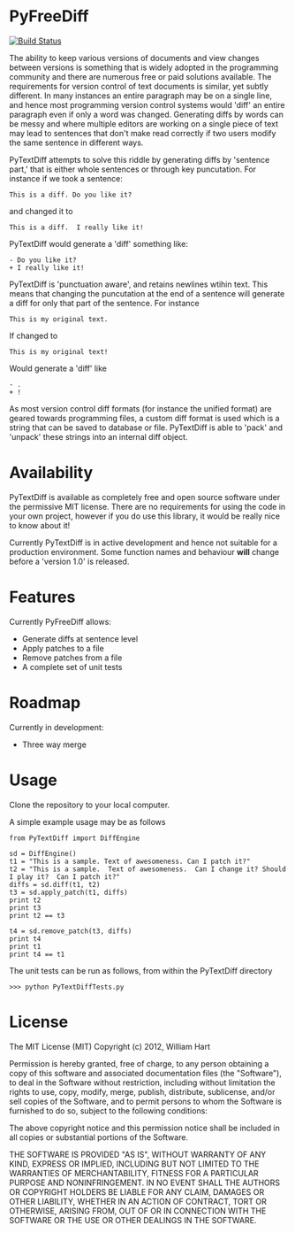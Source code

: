 PyFreeDiff
==========

[![Build Status](http://176.58.119.7:8080/job/PyTextDiff/badge/icon)](http://176.58.119.7:8080/job/PyTextDiff/)

The ability to keep various versions of documents and view changes between versions is something that is widely adopted in the programming community and there are numerous free or paid solutions available. The requirements for version control of text documents is similar, yet subtly different.  In many instances an entire paragraph may be on a single line, and hence most programming version control systems would 'diff' an entire paragraph even if only a word was changed.  Generating diffs by words can be messy and where multiple editors are working on a single piece of text may lead to sentences that don't make read correctly if two users modify the same sentence in different ways.

PyTextDiff attempts to solve this riddle by generating diffs by 'sentence part,' that is either whole sentences or through key puncutation.  For instance if we took a sentence:

    This is a diff. Do you like it?
    
and changed it to

    This is a diff.  I really like it!
    
PyTextDiff would generate a 'diff' something like:

    - Do you like it?
    + I really like it!

PyTextDiff is 'punctuation aware', and retains newlines wtihin text.  This means that changing the puncutation at the end of a sentence will generate a diff for only that part of the sentence.  For instance

    This is my original text.
    
If changed to

    This is my original text! 
    
Would generate a 'diff' like

    - .
    + !

As most version control diff formats (for instance the unified format) are geared towards programming files, a custom diff format is used which is a string that can be saved to database or file.  PyTextDiff is able to 'pack' and 'unpack' these strings into an internal diff object.

Availability
============

PyTextDiff is available as completely free and open source software under the permissive MIT license. There are no requirements for using the code in your own project, however if you do use this library, it would be really nice to know about it!

Currently PyTextDiff is in active development and hence not suitable for a production environment.  Some function names and behaviour **will** change before a 'version 1.0' is released.  


Features
========

Currently PyFreeDiff allows:
 - Generate diffs at sentence level
 - Apply patches to a file
 - Remove patches from a file
 - A complete set of unit tests

Roadmap
=========

Currently in development:
 - Three way merge

Usage
=====

Clone the repository to your local computer. 

A simple example usage may be as follows

    from PyTextDiff import DiffEngine

    sd = DiffEngine()
    t1 = "This is a sample. Text of awesomeness. Can I patch it?"
    t2 = "This is a sample.  Text of awesomeness.  Can I change it? Should I play it?  Can I patch it?"
    diffs = sd.diff(t1, t2)
    t3 = sd.apply_patch(t1, diffs)
    print t2
    print t3
    print t2 == t3

    t4 = sd.remove_patch(t3, diffs)
    print t4
    print t1
    print t4 == t1


The unit tests can be run as follows, from within the PyTextDiff directory

    >>> python PyTextDiffTests.py


License
=======

The MIT License (MIT)
Copyright (c) 2012, William Hart

Permission is hereby granted, free of charge, to any person obtaining a copy of
this software and associated documentation files (the "Software"), to deal in
the Software without restriction, including without limitation the rights to use,
copy, modify, merge, publish, distribute, sublicense, and/or sell copies of the
Software, and to permit persons to whom the Software is furnished to do so,
subject to the following conditions:

The above copyright notice and this permission notice shall be included in all
copies or substantial portions of the Software.

THE SOFTWARE IS PROVIDED "AS IS", WITHOUT WARRANTY OF ANY KIND, EXPRESS OR
IMPLIED, INCLUDING BUT NOT LIMITED TO THE WARRANTIES OF MERCHANTABILITY, FITNESS
FOR A PARTICULAR PURPOSE AND NONINFRINGEMENT. IN NO EVENT SHALL THE AUTHORS OR
COPYRIGHT HOLDERS BE LIABLE FOR ANY CLAIM, DAMAGES OR OTHER LIABILITY, WHETHER
IN AN ACTION OF CONTRACT, TORT OR OTHERWISE, ARISING FROM, OUT OF OR IN CONNECTION
WITH THE SOFTWARE OR THE USE OR OTHER DEALINGS IN THE SOFTWARE.

